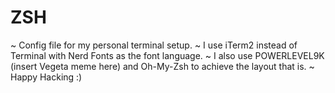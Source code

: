 # ZSH
~
Config file for my personal terminal setup. 
~
I use iTerm2 instead of Terminal with Nerd Fonts as the font language. 
~
I also use POWERLEVEL9K (insert Vegeta meme here) and Oh-My-Zsh to achieve the layout that is. 
~
Happy Hacking :)
